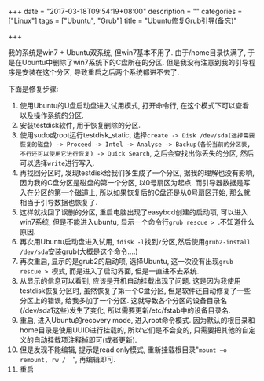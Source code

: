+++
date = "2017-03-18T09:54:19+08:00"
description = ""
categories = ["Linux"]
tags = ["Ubuntu", "Grub"]
title = "Ubuntu修复Grub引导(备忘)"

+++

我的系统是win7 + Ubuntu双系统, 但win7基本不用了. 由于/home目录快满了, 于是在Ubuntu中删除了win7系统下的C盘所在的分区. 但是我没有注意到我的引导程序是安装在这个分区, 导致重启之后两个系统都进不去了.

下面是修复步骤:    

1. 使用Ubuntu的U盘启动盘进入试用模式, 打开命令行, 在这个模式下可以查看以及操作系统的分区.
2. 安装testdisk软件, 用于恢复删除的分区.
3. 使用sudo或root运行testdisk_static, 选择`create -> Disk /dev/sda(选择需要恢复的磁盘) -> Proceed -> Intel -> Analyse -> Backup(备份当前的分区表, 不行还可以使用它进行恢复) -> Quick Search`,  之后会查找出你丢失的分区, 然后可以选择`write`进行写入.
4. 再找回分区时, 发现testdisk给我们多生成了一个分区, 据我的理解也没有影响, 因为我的C盘分区是磁盘的第一个分区, 以0号扇区为起点. 而引导器数据是写入在分区的第一个磁道上, 所以如果恢复后的C盘还是从0号扇区开始, 那么就相当于引导数据也恢复了.
4. 这样就找回了误删的分区, 重启电脑出现了easybcd创建的启动项, 可以进入win7系统, 但是不能进入ubuntu, 显示一个命令行`grub rescue > `.不知道什么原因.
5. 再次用Ubuntu启动盘进入试用, `fdisk -l`找到`/`分区,然后使用`grub2-install /dev/sda`安装grub(大概是这个命令....)
6. 再次重启, 显示的是grub2的启动项, 选择Ubuntu, 这一次没有出现`grub rescue > `模式, 而是进入了启动界面, 但是一直进不去系统.
7. 从显示的信息可以看到, 应该是开机自动挂载出现了问题. 这是因为我使用testdisk恢复分区时, 虽然恢复了第一个C盘分区, 但是软件还自动修复了一些分区上的错误, 给我多加了一个分区. 这就导致各个分区的设备目录名(/dev/sda1这些)发生了变化, 所以需要更新/etc/fstab中的设备目录名.
8. 重启, 进入Ubuntu的recovery mode, 进入root命令模式. 因为默认的根目录和home目录是使用UUID进行挂载的, 所以它们是不会变的, 只需要把其他的自定义的自动挂载项注释掉即可(或者更新).
9. 但是发现不能编辑, 提示是read only模式, 重新挂载根目录"`mount –o remount, rw /  `", 再编辑即可.
10. 重启
